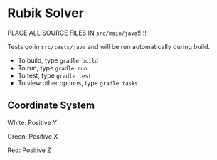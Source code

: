# Rubik Solver

PLACE ALL SOURCE FILES IN `src/main/java`!!!!!

Tests go in `src/tests/java` and will be run automatically during build.

* To build, type `gradle build`
* To run, type `gradle run`
* To test, type `gradle test`
* To view other options, type `gradle tasks`

## Coordinate System

White: Positive Y

Green: Positive X

Red: Positive Z
